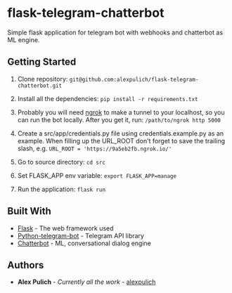 # flask-telegram-chatterbot

Simple flask application for telegram bot with webhooks and chatterbot as ML engine.

## Getting Started

1. Clone repository: `git@github.com:alexpulich/flask-telegram-chatterbot.git`

2. Install all the dependencies: `pip install -r requirements.txt` 

3. Probably you will need [ngrok](https://ngrok.com) to make a tunnel to your localhost, 
so you can run the bot locally. After you get it, run: `/path/to/ngrok http 5000`

4. Create a src/app/credentials.py file using credentials.example.py as an example.
When filling up the URL_ROOT don't forget to save the trailing slash, 
e.g. `URL_ROOT = 'https://9a5eb2fb.ngrok.io/'`

4. Go to source directory: `cd src`

5. Set FLASK_APP env variable: `export FLASK_APP=manage`

6. Run the application: `flask run`

## Built With

* [Flask](http://flask.pocoo.org) - The web framework used
* [Python-telegram-bot](https://python-telegram-bot.org) - Telegram API library
* [Chatterbot](https://chatterbot.readthedocs.io/en/stable/) - ML, conversational dialog engine

## Authors

* **Alex Pulich** - *Currently all the work* - [alexpulich](https://github.com/alexpulich)